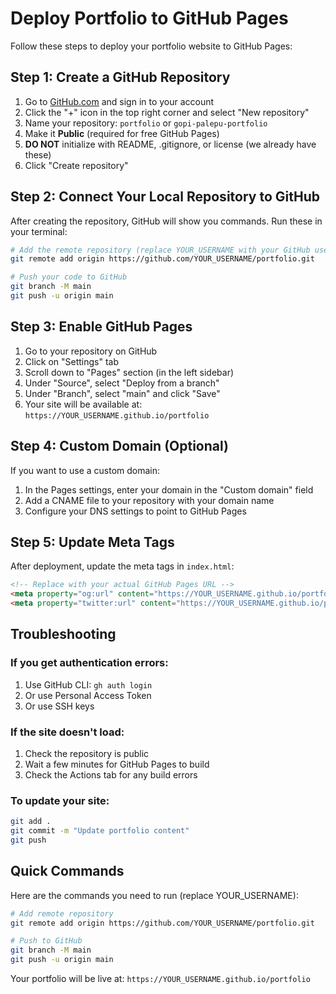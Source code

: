 # Deploy Portfolio to GitHub Pages

Follow these steps to deploy your portfolio website to GitHub Pages:

## Step 1: Create a GitHub Repository

1. Go to [GitHub.com](https://github.com) and sign in to your account
2. Click the "+" icon in the top right corner and select "New repository"
3. Name your repository: `portfolio` or `gopi-palepu-portfolio`
4. Make it **Public** (required for free GitHub Pages)
5. **DO NOT** initialize with README, .gitignore, or license (we already have these)
6. Click "Create repository"

## Step 2: Connect Your Local Repository to GitHub

After creating the repository, GitHub will show you commands. Run these in your terminal:

```bash
# Add the remote repository (replace YOUR_USERNAME with your GitHub username)
git remote add origin https://github.com/YOUR_USERNAME/portfolio.git

# Push your code to GitHub
git branch -M main
git push -u origin main
```

## Step 3: Enable GitHub Pages

1. Go to your repository on GitHub
2. Click on "Settings" tab
3. Scroll down to "Pages" section (in the left sidebar)
4. Under "Source", select "Deploy from a branch"
5. Under "Branch", select "main" and click "Save"
6. Your site will be available at: `https://YOUR_USERNAME.github.io/portfolio`

## Step 4: Custom Domain (Optional)

If you want to use a custom domain:

1. In the Pages settings, enter your domain in the "Custom domain" field
2. Add a CNAME file to your repository with your domain name
3. Configure your DNS settings to point to GitHub Pages

## Step 5: Update Meta Tags

After deployment, update the meta tags in `index.html`:

```html
<!-- Replace with your actual GitHub Pages URL -->
<meta property="og:url" content="https://YOUR_USERNAME.github.io/portfolio/">
<meta property="twitter:url" content="https://YOUR_USERNAME.github.io/portfolio/">
```

## Troubleshooting

### If you get authentication errors:
1. Use GitHub CLI: `gh auth login`
2. Or use Personal Access Token
3. Or use SSH keys

### If the site doesn't load:
1. Check the repository is public
2. Wait a few minutes for GitHub Pages to build
3. Check the Actions tab for any build errors

### To update your site:
```bash
git add .
git commit -m "Update portfolio content"
git push
```

## Quick Commands

Here are the commands you need to run (replace YOUR_USERNAME):

```bash
# Add remote repository
git remote add origin https://github.com/YOUR_USERNAME/portfolio.git

# Push to GitHub
git branch -M main
git push -u origin main
```

Your portfolio will be live at: `https://YOUR_USERNAME.github.io/portfolio` 